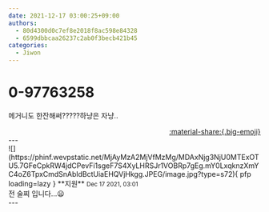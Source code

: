```yaml
---
date: 2021-12-17 03:00:25+09:00
authors:
  - 80d4300d0c7ef8e2018f8ac598e84328
  - 6599dbbcaa26237c2ab0f3becb421b45
categories:
  - Jiwon
---
```


# 0-97763258

<div class="post-container" markdown="1">
<div class="content-container md-sidebar__scrollwrap" markdown="1">

메거니도 한잔해써?????하냥은 자냥..

</div>
</div>

<div style="text-align: right;" markdown="1">
<a href="https://weverse.io/fromis9/fanpost/0-97763258" style="text-align: right;">:material-share:{.big-emoji}</a>
</div>
---

<div class="comments-container md-sidebar__scrollwrap" markdown="1">
<div class="comment" markdown="1">
<div class='id-container' markdown="1">
![](https://phinf.wevpstatic.net/MjAyMzA2MjVfMzMg/MDAxNjg3NjU0MTExOTU5.7GFeCpkRW4jdCPevFi1sgeF7S4XyLHRSJr1VOBRp7gEg.mY0LxqknzXmYC4oZ6TpxCmdSnAbldBctUiaEHQVjHkgg.JPEG/image.jpg?type=s72){ pfp loading=lazy }
**<span class="artist">지원</span>** <small>Dec 17 2021, 03:01</small><br>
</div>
<div class='comment-body' markdown="1">
전 술찌 입니다...😦
</div>
</div>
</div>
---
